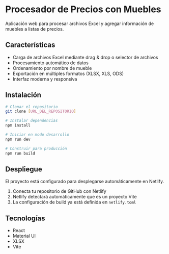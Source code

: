 # Procesador de Precios con Muebles

Aplicación web para procesar archivos Excel y agregar información de muebles a listas de precios.

## Características

- Carga de archivos Excel mediante drag & drop o selector de archivos
- Procesamiento automático de datos
- Ordenamiento por nombre de mueble
- Exportación en múltiples formatos (XLSX, XLS, ODS)
- Interfaz moderna y responsiva

## Instalación

```bash
# Clonar el repositorio
git clone [URL_DEL_REPOSITORIO]

# Instalar dependencias
npm install

# Iniciar en modo desarrollo
npm run dev

# Construir para producción
npm run build
```

## Despliegue

El proyecto está configurado para desplegarse automáticamente en Netlify.

1. Conecta tu repositorio de GitHub con Netlify
2. Netlify detectará automáticamente que es un proyecto Vite
3. La configuración de build ya está definida en `netlify.toml`

## Tecnologías

- React
- Material UI
- XLSX
- Vite
